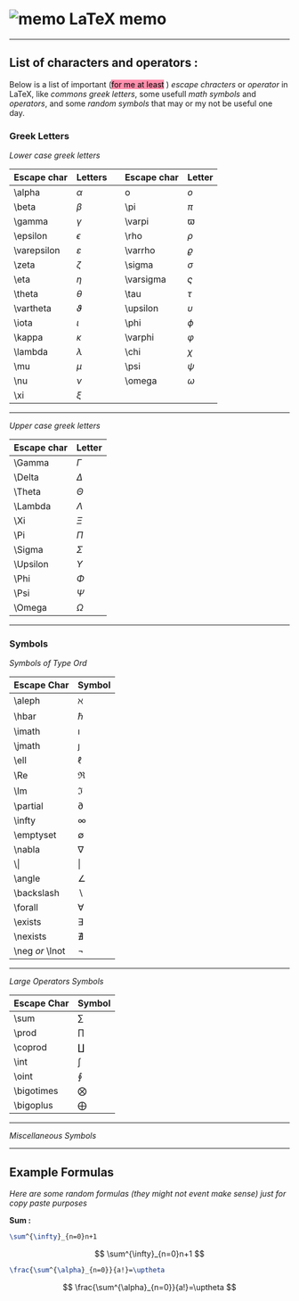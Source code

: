 # ![memo](https://github.githubassets.com/images/icons/emoji/unicode/1f4dd.png) LaTeX memo

---
## List of characters and operators :

Below is a list of important (<mark style="background: #FF5582A6;">for me at least</mark> ) *escape chracters* or *operator* in LaTeX, like *commons greek letters*, some usefull *math symbols* and *operators*, and some *random symbols* that may or my not be useful one day.
### Greek Letters

*Lower case greek letters*

| Escape char  | Letters       |     | Escape char | Letter      | 
|:------------ |:------------- | --- |:----------- |:----------- |
| \\alpha      | $\alpha$      |     | o           | $o$         |
| \\beta       | $\beta$       |     | \\pi        | $\pi$       |
| \\gamma      | $\gamma$      |     | \\varpi     | $\varpi$    |
| \\epsilon    | $\epsilon$    |     | \\rho       | $\rho$      |
| \\varepsilon | $\varepsilon$ |     | \\varrho    | $\varrho$   |
| \\zeta       | $\zeta$       |     | \\sigma     | $\sigma$    |
| \\eta        | $\eta$        |     | \\varsigma  | $\varsigma$ |
| \\theta      | $\theta$      |     | \\tau       | $\tau$      |
| \\vartheta   | $\vartheta$   |     | \\upsilon   | $\upsilon$  |
| \\iota       | $\iota$       |     | \\phi       | $\phi$      |
| \\kappa      | $\kappa$      |     | \\varphi    | $\varphi$   |
| \\lambda     | $\lambda$     |     | \\chi       | $\chi$      |
| \\mu         | $\mu$         |     | \\psi       | $\psi$      |
| \\nu         | $\nu$         |     | \\omega     | $\omega$    |
| \\xi         | $\xi$         |     |             |             |

---

*Upper case greek letters*


| Escape char | Letter     | 
| ----------- | ---------- |
| \\Gamma     | $\Gamma$   |
| \\Delta     | $\Delta$   |
| \\Theta     | $\Theta$   |
| \\Lambda    | $\Lambda$  |
| \\Xi        | $\Xi$      |
| \\Pi        | $\Pi$      |
| \\Sigma     | $\Sigma$   |
| \\Upsilon   | $\Upsilon$ |
| \\Phi       | $\Phi$     |
| \\Psi       | $\Psi$     |
| \\Omega     | $\Omega$   |

--- 
### Symbols

*Symbols of Type Ord*

| Escape Char       | Symbol      |
| ----------------- | ------------ |
| \\aleph           | $\aleph$     |
| \\hbar            | $\hbar$      |
| \\imath           | $\imath$     |
| \\jmath           | $\jmath$     |
| \\ell             | $\ell$       |
| \\Re              | $\Re$        |
| \\Im              | $\Im$        |
| \\partial         | $\partial$   |
| \\infty           | $\infty$     |
| \\emptyset        | $\emptyset$  |
| \\nabla           | $\nabla$     |
| \\\|              | $\|$         |
| \\angle           | $\angle$     |
| \\backslash       | $\backslash$ |
| \\forall          | $\forall$    |
| \\exists          | $\exists$    |
| \\nexists         | $\nexists$   |
| \\neg *or* \\lnot | $\lnot$      |

---
*Large Operators Symbols*

| Escape Char | Symbol       |
| ----------- | ------------ |
| \\sum       | $\sum$       |
| \\prod      | $\prod$      |
| \\coprod    | $\coprod$    |
| \\int       | $\int$       |
| \\oint      | $\oint$      |
| \\bigotimes | $\bigotimes$ |
| \\bigoplus  | $\bigoplus$  |


---

*Miscellaneous Symbols*

---

## Example Formulas

*Here are some random formulas (they might not event make sense) just for copy paste purposes*

**Sum :**
```LaTeX
\sum^{\infty}_{n=0}n+1
```
$$
\sum^{\infty}_{n=0}n+1
$$
```LaTeX
\frac{\sum^{\alpha}_{n=0}}{a!}=\uptheta
```
$$
\frac{\sum^{\alpha}_{n=0}}{a!}=\uptheta
$$
